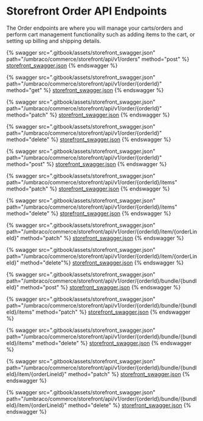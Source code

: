 # Storefront Order API Endpoints

The Order endpoints are where you will manage your carts/orders and perform cart management functionality such as adding items to the cart, or setting up billing and shipping details.

{% swagger src=".gitbook/assets/storefront_swagger.json" path="/umbraco/commerce/storefront/api/v1/orders" method="post" %}
[storefront_swagger.json](.gitbook/assets/storefront_swagger.json)
{% endswagger %}

{% swagger src=".gitbook/assets/storefront_swagger.json" path="/umbraco/commerce/storefront/api/v1/order/{orderId}" method="get" %}
[storefront_swagger.json](.gitbook/assets/storefront_swagger.json)
{% endswagger %}

{% swagger src=".gitbook/assets/storefront_swagger.json" path="/umbraco/commerce/storefront/api/v1/order/{orderId}" method="patch" %}
[storefront_swagger.json](.gitbook/assets/storefront_swagger.json)
{% endswagger %}

{% swagger src=".gitbook/assets/storefront_swagger.json" path="/umbraco/commerce/storefront/api/v1/order/{orderId}" method="delete" %}
[storefront_swagger.json](.gitbook/assets/storefront_swagger.json)
{% endswagger %}

{% swagger src=".gitbook/assets/storefront_swagger.json" path="/umbraco/commerce/storefront/api/v1/order/{orderId}" method="post" %}
[storefront_swagger.json](.gitbook/assets/storefront_swagger.json)
{% endswagger %}

{% swagger src=".gitbook/assets/storefront_swagger.json" path="/umbraco/commerce/storefront/api/v1/order/{orderId}/items" method="patch" %}
[storefront_swagger.json](.gitbook/assets/storefront_swagger.json)
{% endswagger %}

{% swagger src=".gitbook/assets/storefront_swagger.json" path="/umbraco/commerce/storefront/api/v1/order/{orderId}/items" method="delete" %}
[storefront_swagger.json](.gitbook/assets/storefront_swagger.json)
{% endswagger %}

{% swagger src=".gitbook/assets/storefront_swagger.json" path="/umbraco/commerce/storefront/api/v1/order/{orderId}/item/{orderLineId}" method="patch" %}
[storefront_swagger.json](.gitbook/assets/storefront_swagger.json)
{% endswagger %}

{% swagger src=".gitbook/assets/storefront_swagger.json" path="/umbraco/commerce/storefront/api/v1/order/{orderId}/item/{orderLineId}" method="delete"%}
[storefront_swagger.json](.gitbook/assets/storefront_swagger.json)
{% endswagger %}

{% swagger src=".gitbook/assets/storefront_swagger.json" path="/umbraco/commerce/storefront/api/v1/order/{orderId}/bundle/{bundleId}" method="post" %}
[storefront_swagger.json](.gitbook/assets/storefront_swagger.json)
{% endswagger %}

{% swagger src=".gitbook/assets/storefront_swagger.json" path="/umbraco/commerce/storefront/api/v1/order/{orderId}/bundle/{bundleId}/items" method="patch" %}
[storefront_swagger.json](.gitbook/assets/storefront_swagger.json)
{% endswagger %}

{% swagger src=".gitbook/assets/storefront_swagger.json" path="/umbraco/commerce/storefront/api/v1/order/{orderId}/bundle/{bundleId}/items" method="delete" %}
[storefront_swagger.json](.gitbook/assets/storefront_swagger.json)
{% endswagger %}

{% swagger src=".gitbook/assets/storefront_swagger.json" path="/umbraco/commerce/storefront/api/v1/order/{orderId}/bundle/{bundleId}/item/{orderLineId}" method="patch" %}
[storefront_swagger.json](.gitbook/assets/storefront_swagger.json)
{% endswagger %}

{% swagger src=".gitbook/assets/storefront_swagger.json" path="/umbraco/commerce/storefront/api/v1/order/{orderId}/bundle/{bundleId}/item/{orderLineId}" method="delete" %}
[storefront_swagger.json](.gitbook/assets/storefront_swagger.json)
{% endswagger %}